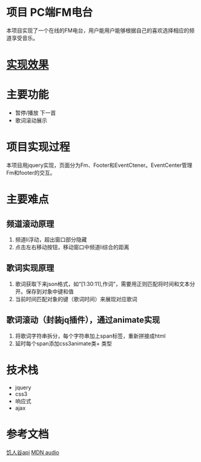 # 项目 PC端FM电台
本项目实现了一个在线的FM电台，用户能用户能够根据自己的喜欢选择相应的频道享受音乐。
# [实现效果](https://wheadplus.github.io/projects-demo/js/headMusic-pc/music.html)
# 主要功能
- 暂停/播放 下一首
- 歌词滚动展示
# 项目实现过程
本项目用jquery实现，页面分为Fm、Footer和EventCtener。EventCenter管理Fm和footer的交互。
# 主要难点
## 频道滚动原理
1. 频道li浮动，超出窗口部分隐藏
2. 点击左右移动按钮，移动窗口中频道li综合的距离

## 歌词实现原理
1. 歌词获取下来json格式，如“[1:30:11],作词”，需要用正则匹配将时间和文本分开。保存到对象中键和值
2. 当前时间匹配对象的键（歌词时间）来展现对应歌词
## 歌词滚动（封装jq插件），通过animate实现
1. 将歌词字符串拆分，每个字符串加上span标签，重新拼接成html
2. 延时每个span添加css3animate类+ 类型
# 技术栈
- jquery
- css3
- 响应式
- ajax

# 参考文档
[饥人谷api](http://api.jirengu.com/)
[MDN audio](https://developer.mozilla.org/zh-CN/docs/Web/HTML/Element/audio)
